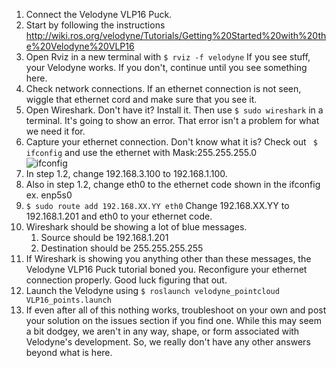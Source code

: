 1. Connect the Velodyne VLP16 Puck.
2. Start by following the instructions http://wiki.ros.org/velodyne/Tutorials/Getting%20Started%20with%20the%20Velodyne%20VLP16
3. Open Rviz in a new terminal with ```$ rviz -f velodyne``` If you see stuff, your Velodyne works. If you don't, continue until you see something here.
4. Check network connections. If an ethernet connection is not seen, wiggle that ethernet cord and make sure that you see it.
5. Open Wireshark. Don't have it? Install it. Then use ```$ sudo wireshark``` in a terminal. It's going to show an error. That error isn't a problem for what we need it for.
6. Capture your ethernet connection. Don't know what it is? Check out ``` $ ifconfig``` and use the ethernet with Mask:255.255.255.0   
	![ifconfig](https://raw.githubusercontent.com/chickenfromouterspace/igvc2019_lidar/master/documentation/ifconfig.png)
7. In step 1.2, change 192.168.3.100 to 192.168.1.100.
8. Also in step 1.2, change eth0 to the ethernet code shown in the ifconfig ex. enp5s0
10. ```$ sudo route add 192.168.XX.YY eth0``` Change 192.168.XX.YY to 192.168.1.201 and eth0 to your ethernet code.
11. Wireshark should be showing a lot of blue messages.
	1. Source should be 192.168.1.201
	2. Destination should be 255.255.255.255
12. If Wireshark is showing you anything other than these messages, the Velodyne VLP16 Puck tutorial boned you. Reconfigure your ethernet connection properly. Good luck figuring that out.
13. Launch the Velodyne using ```$ roslaunch velodyne_pointcloud VLP16_points.launch```
14. If even after all of this nothing works, troubleshoot on your own and post your solution on the issues section if you find one. While this may seem a bit dodgey, we aren't in any way, shape, or form associated with Velodyne's development. So, we really don't have any other answers beyond what is here.
